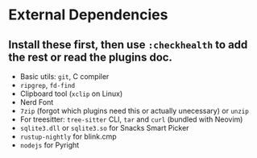 # External Dependencies

## Install these first, then use `:checkhealth` to add the rest or read the plugins doc.

- Basic utils: `git`, C compiler
- `ripgrep`, `fd-find`
- Clipboard tool (`xclip` on Linux)
- Nerd Font
- `7zip` (forgot which plugins need this or actually unecessary) or `unzip`
- For treesitter: `tree-sitter` CLI, `tar` and `curl` (bundled with Neovim)
- `sqlite3.dll` or `sqlite3.so` for Snacks Smart Picker
- `rustup-nightly` for blink.cmp
- `nodejs` for Pyright
